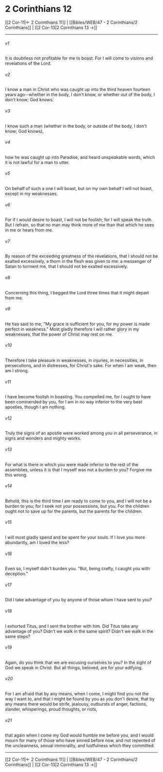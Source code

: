 # 2 Corinthians 12

[[2 Cor-11|← 2 Corinthians 11]] | [[Bibles/WEB/47 - 2 Corinthians/2 Corinthians]] | [[2 Cor-13|2 Corinthians 13 →]]
***



###### v1 
It is doubtless not profitable for me to boast. For I will come to visions and revelations of the Lord. 

###### v2 
I know a man in Christ who was caught up into the third heaven fourteen years ago--whether in the body, I don't know, or whether out of the body, I don't know; God knows. 

###### v3 
I know such a man (whether in the body, or outside of the body, I don't know; God knows), 

###### v4 
how he was caught up into Paradise, and heard unspeakable words, which it is not lawful for a man to utter. 

###### v5 
On behalf of such a one I will boast, but on my own behalf I will not boast, except in my weaknesses. 

###### v6 
For if I would desire to boast, I will not be foolish; for I will speak the truth. But I refrain, so that no man may think more of me than that which he sees in me or hears from me. 

###### v7 
By reason of the exceeding greatness of the revelations, that I should not be exalted excessively, a thorn in the flesh was given to me: a messenger of Satan to torment me, that I should not be exalted excessively. 

###### v8 
Concerning this thing, I begged the Lord three times that it might depart from me. 

###### v9 
He has said to me, "My grace is sufficient for you, for my power is made perfect in weakness." Most gladly therefore I will rather glory in my weaknesses, that the power of Christ may rest on me. 

###### v10 
Therefore I take pleasure in weaknesses, in injuries, in necessities, in persecutions, and in distresses, for Christ's sake. For when I am weak, then am I strong. 

###### v11 
I have become foolish in boasting. You compelled me, for I ought to have been commended by you, for I am in no way inferior to the very best apostles, though I am nothing. 

###### v12 
Truly the signs of an apostle were worked among you in all perseverance, in signs and wonders and mighty works. 

###### v13 
For what is there in which you were made inferior to the rest of the assemblies, unless it is that I myself was not a burden to you? Forgive me this wrong. 

###### v14 
Behold, this is the third time I am ready to come to you, and I will not be a burden to you; for I seek not your possessions, but you. For the children ought not to save up for the parents, but the parents for the children. 

###### v15 
I will most gladly spend and be spent for your souls. If I love you more abundantly, am I loved the less? 

###### v16 
Even so, I myself didn't burden you. "But, being crafty, I caught you with deception." 

###### v17 
Did I take advantage of you by anyone of those whom I have sent to you? 

###### v18 
I exhorted Titus, and I sent the brother with him. Did Titus take any advantage of you? Didn't we walk in the same spirit? Didn't we walk in the same steps? 

###### v19 
Again, do you think that we are excusing ourselves to you? In the sight of God we speak in Christ. But all things, beloved, are for your edifying. 

###### v20 
For I am afraid that by any means, when I come, I might find you not the way I want to, and that I might be found by you as you don't desire, that by any means there would be strife, jealousy, outbursts of anger, factions, slander, whisperings, proud thoughts, or riots, 

###### v21 
that again when I come my God would humble me before you, and I would mourn for many of those who have sinned before now, and not repented of the uncleanness, sexual immorality, and lustfulness which they committed.

***
[[2 Cor-11|← 2 Corinthians 11]] | [[Bibles/WEB/47 - 2 Corinthians/2 Corinthians]] | [[2 Cor-13|2 Corinthians 13 →]]
